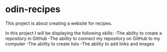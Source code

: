 # odin-recipes
This project is about creating a website for recipes.

In this project I will be displaying the following skills:
    -The ability to create a repository in GitHub
    -The ability to connect my repository on GitHub to my computer
    -The ability to create lists
    -The ability to add links and images
    